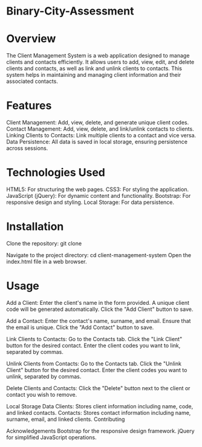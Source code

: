 # Binary-City-Assessment

# Overview
The Client Management System is a web application designed to manage clients and contacts efficiently. It allows users to add, view, edit, and delete clients and contacts, as well as link and unlink clients to contacts. This system helps in maintaining and managing client information and their associated contacts.

# Features
Client Management: Add, view, delete, and generate unique client codes.
Contact Management: Add, view, delete, and link/unlink contacts to clients.
Linking Clients to Contacts: Link multiple clients to a contact and vice versa.
Data Persistence: All data is saved in local storage, ensuring persistence across sessions.

# Technologies Used
HTML5: For structuring the web pages.
CSS3: For styling the application.
JavaScript (jQuery): For dynamic content and functionality.
Bootstrap: For responsive design and styling.
Local Storage: For data persistence.

# Installation
Clone the repository:
git clone 

Navigate to the project directory:
cd client-management-system
Open the index.html file in a web browser.

# Usage
Add a Client:
Enter the client's name in the form provided.
A unique client code will be generated automatically.
Click the "Add Client" button to save.

Add a Contact:
Enter the contact's name, surname, and email.
Ensure that the email is unique.
Click the "Add Contact" button to save.

Link Clients to Contacts:
Go to the Contacts tab.
Click the "Link Client" button for the desired contact.
Enter the client codes you want to link, separated by commas.

Unlink Clients from Contacts:
Go to the Contacts tab.
Click the "Unlink Client" button for the desired contact.
Enter the client codes you want to unlink, separated by commas.

Delete Clients and Contacts:
Click the "Delete" button next to the client or contact you wish to remove.

Local Storage Data
Clients: Stores client information including name, code, and linked contacts.
Contacts: Stores contact information including name, surname, email, and linked clients.
Contributing

Acknowledgements
Bootstrap for the responsive design framework.
jQuery for simplified JavaScript operations.
